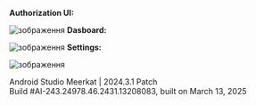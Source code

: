 **Authorization UI:**


![зображення](https://github.com/user-attachments/assets/05b9bb72-6aab-4ae9-ab7d-0c2299e76fd3)
**Dasboard:**


![зображення](https://github.com/user-attachments/assets/15af4130-d06a-4273-9105-205730034316)
**Settings:**


![зображення](https://github.com/user-attachments/assets/ffa26c84-0f85-4b7f-948d-cd19d31fe8b9)

Android Studio Meerkat | 2024.3.1 Patch  
Build #AI-243.24978.46.2431.13208083, built on March 13, 2025
